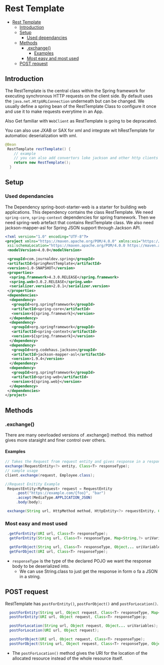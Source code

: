 # Rest Template

- [Rest Template](#rest-template)
  - [Introduction](#introduction)
  - [Setup](#setup)
    - [Used dependancies](#used-dependancies)
  - [Methods](#methods)
    - [.exchange()](#exchange)
      - [Examples](#examples)
    - [Most easy and most used](#most-easy-and-most-used)
  - [POST request](#post-request)

## Introduction

The RestTemplate is the central class within the Spring framework for executing synchronous HTTP requests on the client side.
By default uses the `java.net.HttpURLConnection` underneath but can be changed. We usually define a spring bean of the RestTemplate Class to configure it once and use it to make requests everytime in an App.

Also Get familiar with `WebClient` as RestTemplate is going to be depracated.

You can also use JXAB or SAX for xml and integrate wit hRestTemplate for automatioc deserialization with xml.

```java
@Bean
 RestTemplate restTemplate() {
    // example
    // you can also add convertors loke jackson and other http clients like okhttp or others here
    return new RestTemplate();
  }
```

## Setup

### Used dependancies

The Dependency spring-boot-starter-web is a starter for building web applications. This dependency contains the class RestTemplate.
We need `spring-core`, `spring-context` dependencies for spring framework. Then we need spring-web artefact that contains RestTemplate class. We also need jackson-mapper-asl for Spring JSON support through Jackson API.

```xml
<?xml version="1.0" encoding="UTF-8"?>
<project xmlns="https://maven.apache.org/POM/4.0.0" xmlns:xsi="https://www.w3.org/2001/XMLSchema-instance"
 xsi:schemaLocation="https://maven.apache.org/POM/4.0.0 https://maven.apache.org/xsd/maven-4.0.0.xsd">
 <modelVersion>4.0.0</modelVersion>

 <groupId>com.journaldev.spring</groupId>
 <artifactId>SpringRestTemplate</artifactId>
 <version>1.0-SNAPSHOT</version>
 <properties>
  <spring.framework>4.3.0.RELEASE</spring.framework>
  <spring.web>3.0.2.RELEASE</spring.web>
  <serializer.version>2.8.1</serializer.version>
 </properties>
 <dependencies>
  <dependency>
   <groupId>org.springframework</groupId>
   <artifactId>spring-core</artifactId>
   <version>${spring.framework}</version>
  </dependency>
  <dependency>
   <groupId>org.springframework</groupId>
   <artifactId>spring-context</artifactId>
   <version>${spring.framework}</version>
  </dependency>
  <dependency>
   <groupId>org.codehaus.jackson</groupId>
   <artifactId>jackson-mapper-asl</artifactId>
   <version>1.9.4</version>
  </dependency>
  <dependency>
   <groupId>org.springframework</groupId>
   <artifactId>spring-web</artifactId>
   <version>${spring.web}</version>
  </dependency>
 </dependencies>
</project>
```

## Methods

### .exchange()

There are many oevrloaded versions of .exchange() method. this method gives more staraight and finer control over others.

#### Examples

```java
// Takes the Request from request entity and gives response in a response entity into a POJO of type `responseType`.
exchange(RequestEntity<?> entity, Class<T> responseType);
// sample usage
client.exchange(request, Employee.class);

```

```java
//Request Enitity Example
 RequestEntity<MyRequest> request = RequestEntity
     .post("https://example.com/{foo}", "bar")
     .accept(MediaType.APPLICATION_JSON)
     .body(body);
```

```java
 exchange(String url, HttpMethod method, HttpEntity<?> requestEntity, Class<T> responseType, Map<String,?> uriVariables);
```


### Most easy and most used 

```java
 .getForEntity(URI url, Class<T> responseType);
  getForEntity(String url, Class<T> responseType, Map<String,?> uriVariables);

  getForObject(String url, Class<T> responseType, Object... uriVariables);
  getForObject(URI url, Class<T> responseType);

```

- `responseType` is the type of the declared POJO we want the response body to be deserialized into.
  - We can use String.class to just get the response in form o fa a JSON in a string.

## POST request

RestTemplate has `postForEntity()`, `postForObject()` and `postForLocation()`.

```java
  postForEntity(String url, Object request, Class<T> responseType, Map<String,?> uriVariables);
  postForEntity(URI url, Object request, Class<T> responseType)p;

  postForLocation(String url, Object request, Object... uriVariables);
  postForLocation(URI url, Object request);

  postForObject(URI url, Object request, Class<T> responseType);
  postForObject(String url, Object request, Class<T> responseType, Object... uriVariables);

```

- The `postForLocation()` method gives the URI for the location of the allocated resource instead of the whole resource itself.

